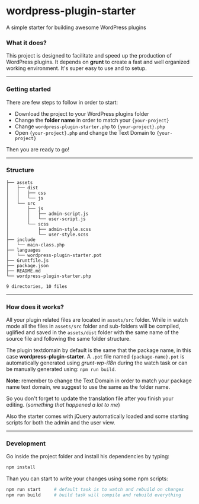 # wordpress-plugin-starter
A simple starter for building awesome WordPress plugins

### What it does?
This project is designed to facilitate and speed up the production of WordPress plugins.
It depends on __grunt__ to create a fast and well organized working environment. It's super easy to use and to setup.

---

### Getting started
There are few steps to follow in order to start:
* Download the project to your WordPress plugins folder
* Change the **folder name** in order to match your `{your-project}`
* Change `wordpress-plugin-starter.php` to `{your-project}.php`
* Open `{your-project}.php` and change the Text Domain to `{your-project}`

Then you are ready to go!

---

### Structure
```
├── assets
│   ├── dist
│   │   ├── css
│   │   └── js
│   └── src
│       ├── js
│       │   ├── admin-script.js
│       │   └── user-script.js
│       └── scss
│           ├── admin-style.scss
│           └── user-style.scss
├── include
│   └── main-class.php
├── languages
│   └── wordpress-plugin-starter.pot
├── Gruntfile.js
├── package.json
├── README.md
└── wordpress-plugin-starter.php

9 directories, 10 files
```

---

### How does it works?
All your plugin related files are located in `assets/src` folder.
While in watch mode all the files in `assets/src` folder and sub-folders will be compiled, uglified and saved in the `assets/dist` folder with the same name of the source file and following the same folder structure.

The plugin textdomain by default is the same that the package name, in this case **wordpress-plugin-starter**.
A `.pot` file named `{package-name}.pot` is automatically generated using _grunt-wp-i18n_ during the watch task or can be manually generated using: `npm run build`.

**Note:** remember to change the Text Domain in order to match your package name text domain, we suggest to use the same as the folder name.

So you don't forget to update the translation file after you finish your editing. (_something that happened a lot to me_)

Also the starter comes with jQuery automatically loaded and some starting scripts for both the admin and the user view.

---

### Development

Go inside the project folder and install his dependencies by typing:

```bash
npm install
```

Than you can start to write your changes using some npm scripts:

```bash
npm run start     # default task is to watch and rebuild on changes
npm run build     # build task will compile and rebuild everything
```
